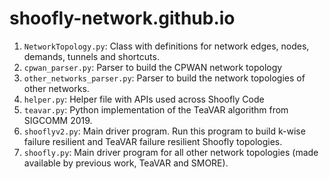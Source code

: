 # shoofly-network.github.io

1. `NetworkTopology.py`: Class with definitions for network edges, nodes, demands, tunnels and shortcuts.
2. `cpwan_parser.py`: Parser to build the CPWAN network topology
3. `other_networks_parser.py`: Parser to build the network topologies of other networks.
4. `helper.py`: Helper file with APIs used across Shoofly Code
5. `teavar.py`: Python implementation of the TeaVAR algorithm from SIGCOMM 2019.
6. `shooflyv2.py`: Main driver program. Run this program to build k-wise failure resilient and TeaVAR failure resilient Shoofly topologies.
7. `shoofly.py`: Main driver program for all other network topologies (made available by previous work, TeaVAR and SMORE).

